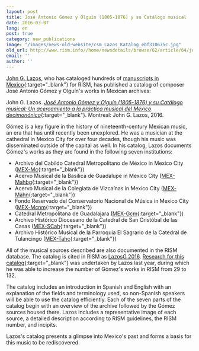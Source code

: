 ```yaml
---
layout: post
title: José Antonio Gómez y Olguín (1805-1876) y su Catálogo musical
date: 2016-03-07
lang: en
post: true
category: new_publications
image: "/images/news-old-website/csm_Lazos_Katalog_ebf310675c.jpg"
old_url: http://www.rism.info//home/newsdetails/browse/62/article/64/jose-antonio-gomez-y-olguin-1805-1876-y-su-catalogo-musical.html
email: ''
author: ''
---
```



[John G. Lazos](/workgroups/mexico-dr-john-g-lazos.html), who has cataloged hundreds of [manuscripts in Mexico](https://opac.rism.info/search?View=rism&siglum=MEX-*){:target="_blank"} for RISM, has published a catalog of composer José Antonio Gómez y Olguín's works in Mexican archives:

John G. Lazos. [_José Antonio Gómez y Olguín (1805-1876) y su Catálogo musical: Un acercamiento a la práctica musical del México decimonónico_](https://www.academia.edu/20043921/Jos%C3%A9_Antonio_G%C3%B3mez_y_Olgu%C3%ADn_1805-1876_y_su_Cat%C3%A1logo_musical_Un_acercamiento_a_la_pr%C3%A1ctica_musical_del_M%C3%A9xico_decimon%C3%B3nico_English_introduction_included_){:target="_blank"}. Montreal: John G. Lazos, 2016.

Gómez is a key figure in the history of nineteenth-century Mexican music, an era that has until recently been unexplored. He was a musician at the cathedral in Mexico City for over four decades, though his music was disseminated outside of the capital as well. In his catalog, Lazos documents Gómez's works as they are found in the following seven institutions:

- Archivo del Cabildo Catedral Metropolitano de México in Mexico City ([MEX-Mc](https://opac.rism.info/search?View=rism&siglum=MEX-Mc&author=Gomez){:target="_blank"})
- Acervo Musical de la Basílica de Guadalupe in Mexico City ([MEX-Mahbg](https://opac.rism.info/search?View=rism&siglum=MEX-Mahbg&author=Gomez){:target="_blank"})
- Acervo Musical de la Colegiata de Vizcaínas in Mexico City ([MEX-Mahn](https://opac.rism.info/search?View=rism&siglum=MEX-Mahn&author=Gomez){:target="_blank"})
- Fondo Reservado del Conservatorio Nacional de Música in Mexico City ([MEX-Mcnm](https://opac.rism.info/search?View=rism&siglum=MEX-Mcnm&author=Gomez){:target="_blank"})
- Catedral Metropolitana de Guadalajara ([MEX-Gcm](https://opac.rism.info/search?View=rism&siglum=MEX-Gcm&author=Gomez){:target="_blank"})
- Archivo Histórico Diocesano de la Catedral de San Cristóbal de las Casas ([MEX-SCah](https://opac.rism.info/search?View=rism&siglum=MEX-SCah&author=Gomez){:target="_blank"})
- Archivo Histórico Musical de la Parroquia El Sagrario de la Catedral de Tulancingo ([MEX-Tahc](https://opac.rism.info/search?View=rism&siglum=MEX-Tahc&author=Gomez){:target="_blank"})

All of the musical sources described are also documented in the RISM database. The catalog is cited in RISM as [LazosG 2016](https://opac.rism.info/search?View=rism&q=LazosG "external-link-new-window"). [Research for this catalog](/library_stocks/2015/04/23/new-research-on-mexican-sources.html){:target="_blank"} was undertaken by Lazos last year, during which he was able to increase the number of Gómez's works in RISM from 29 to 132.

The catalog includes an introduction in Spanish and English with an explanation of the fields and terminology used, so non-Spanish speakers will be able to use the catalog efficiently. Each of the seven parts of the catalog begin with an overview of the archive followed by the Gómez sources housed there. Lazos includes a representative image of each source, a detailed description according to RISM guidelines, the RISM number, and incipits.

Lazos's catalog presents a glimpse into Mexico's past and forms a basis for this music to be rediscovered.

<script type="text/javascript">var switchTo5x=true;</script><script type="text/javascript" src="http://w.sharethis.com/button/buttons.js"></script><script type="text/javascript">stLight.options({publisher: "9b601438-1ce1-49d8-bfd7-9cff5df54c17", doNotHash: false, doNotCopy: false, hashAddressBar: false});</script>


